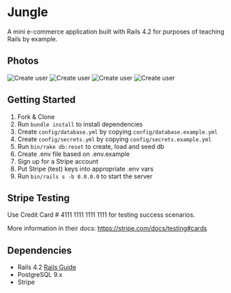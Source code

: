 # Jungle

A mini e-commerce application built with Rails 4.2 for purposes of teaching Rails by example.

## Photos

![Create user](https://github.com/aWildOtto/llop/blob/master/docs/createUser.png)
![Create user](https://github.com/aWildOtto/llop/blob/master/docs/createUser.png)
![Create user](https://github.com/aWildOtto/llop/blob/master/docs/createUser.png)
![Create user](https://github.com/aWildOtto/llop/blob/master/docs/createUser.png)

## Getting Started

1. Fork & Clone
2. Run `bundle install` to install dependencies
3. Create `config/database.yml` by copying `config/database.example.yml`
4. Create `config/secrets.yml` by copying `config/secrets.example.yml`
5. Run `bin/rake db:reset` to create, load and seed db
6. Create .env file based on .env.example
7. Sign up for a Stripe account
8. Put Stripe (test) keys into appropriate .env vars
9. Run `bin/rails s -b 0.0.0.0` to start the server

## Stripe Testing

Use Credit Card # 4111 1111 1111 1111 for testing success scenarios.

More information in their docs: <https://stripe.com/docs/testing#cards>

## Dependencies

* Rails 4.2 [Rails Guide](http://guides.rubyonrails.org/v4.2/)
* PostgreSQL 9.x
* Stripe
